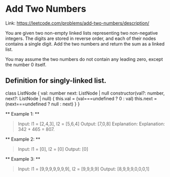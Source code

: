 # Add Two Numbers

Link: https://leetcode.com/problems/add-two-numbers/description/

You are given two non-empty linked lists representing two non-negative integers. The digits are stored in reverse order, and each of their nodes contains a single digit. Add the two numbers and return the sum as a linked list.

You may assume the two numbers do not contain any leading zero, except the number 0 itself.

## Definition for singly-linked list.
class ListNode {
    val: number
    next: ListNode | null
    constructor(val?: number, next?: ListNode | null) {
        this.val = (val===undefined ? 0 : val)
        this.next = (next===undefined ? null : next)
    }
}

** Example 1: **
> Input: l1 = [2,4,3], l2 = [5,6,4]
> Output: [7,0,8]
> Explanation: Explanation: 342 + 465 = 807.

** Example 2: **
> Input: l1 = [0], l2 = [0]
> Output: [0]

** Example 3: **
> Input: l1 = [9,9,9,9,9,9,9], l2 = [9,9,9,9]
> Output: [8,9,9,9,0,0,0,1]
